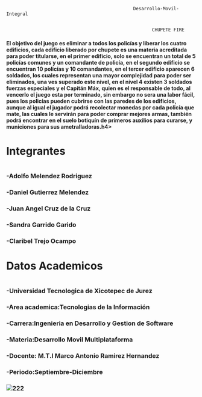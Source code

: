                                                    Desarrollo-Movil-Integral
                                                   

 <p align="![444](https://user-images.githubusercontent.com/115060320/197116154-3c923eee-e611-41e0-a90e-ea7e8ec3ad6a.png)"><img /></p>                                                        


                                                          CHUPETE FIRE                                 
                                              
<h4>El objetivo del juego es eliminar a todos los policías y liberar los cuatro edificios, cada edificio liberado por
chupete es una materia acreditada para poder titularse, en el primer edificio, solo se encuentran un total de 5
policías comunes y un comandante de policía, en el segundo edificio se encuentran 10 policías y 10
comandantes, en el tercer edificio aparecen 6 soldados, los cuales representan una mayor complejidad para poder
ser eliminados, una ves superado este nivel, en el nivel 4 existen 3 soldados fuerzas especiales y el Capitán Máx,
quien es el responsable de todo, al vencerlo el juego esta por terminado, sin embargo no sera una labor fácil,
pues los policías pueden cubrirse con las paredes de los edificios, aunque al igual el jugador podrá recolectar
monedas por cada policía que mate, las cuales le servirán para poder comprar mejores armas, también podrá
encontrar en el suelo botiquín de primeros auxilios para curarse, y municiones para sus ametralladoras.h4>

<h1>Integrantes<h1>

<h3>-Adolfo Melendez Rodriguez<h3>


<h3>-Daniel Gutierrez Melendez<h3>


<h3>-Juan Angel Cruz de la Cruz<h3>

<h3>-Sandra Garrido Garido<h3>

<h3>-Claribel Trejo Ocampo<h3>
                             

<h1>Datos Academicos<h1>

<h3>-Universidad Tecnologica de Xicotepec de Jurez<h3>

<h3>-Area academica:Tecnologias de la Información<h3>

<h3>-Carrera:Ingenieria en Desarrollo y Gestion de Software<h3>

<h3>-Materia:Desarrollo Movil Multiplataforma<h3>

<h3>-Docente: M.T.I Marco Antonio Ramirez Hernandez<h3>

<h3>-Periodo:Septiembre-Diciembre<h3>

  

![222](https://user-images.githubusercontent.com/115060320/197115173-08ed077d-ba25-42b7-96f8-d286c6c52264.jpeg)

